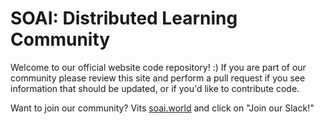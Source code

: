 # SOAI: Distributed Learning Community

Welcome to our official website code repository! :) If you are part of our community please review this site and perform a pull request if you see information that should be updated, or if you'd like to contribute code.

Want to join our community?
Vits [soai.world](https://soai.world) and click on "Join our Slack!"

